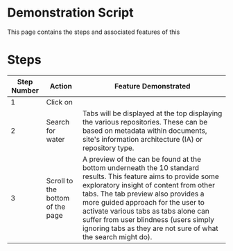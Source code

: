 Demonstration Script
=================

This page contains the steps and associated features of this

# Steps

| Step Number | Action | Feature Demonstrated |
| ----------- | ------ | -------------------- |
| 1      | Click on <url> |                |
| 2      | Search for water | Tabs will be displayed at the top displaying the various repositories. These can be based on metadata within documents, site's information architecture (IA) or repository type.|
| 3      | Scroll to the bottom of the page | A preview of the <tab> can be found at the bottom underneath the 10 standard results. This feature aims to provide some exploratory insight of content from other tabs. The tab preview also provides a more guided approach for the user to activate various tabs as tabs alone can suffer from user blindness (users simply ignoring tabs as they are not sure of what the search might do). |

